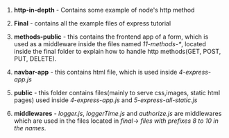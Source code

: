 1. **http-in-depth** - Contains some example of node\'s http method

2. **Final** - contains all the example files of express tutorial

3. **methods-public** - this contains the frontend app of a form, which is used as a middleware inside the files named  *11-methods-\**, located inside the final folder to explain how to handle http methods(GET, POST, PUT, DELETE).

4. **navbar-app** - this contains html file, which is used inside  *4-express-app.js*

5. **public** - this folder contains files(mainly to serve css,images, static html pages) used inside  *4-express-app.js* and  *5-express-all-static.js*

6. **middlewares** - *logger.js*,  *loggerTime.js* and  *authorize.js* are middlewares which are used in the files located in *final*-> *files with prefixes 8 to 10 in the names*.